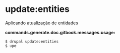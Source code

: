 # update:entities
Aplicando atualização de entidades

**commands.generate.doc.gitbook.messages.usage:**
```
$ drupal update:entities
$ upe  
```
